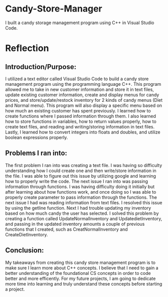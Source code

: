 # Candy-Store-Manager
I built a candy storage management program using C++ in Visual Studio Code.

# Reflection

## Introduction/Purpose:
I utilized a text editor called Visual Studio Code to build a candy store management program using the programming language C++. This program allowed me to take in new customer information and store it in text files, update existing customer information, create and display menus for candy prices, and store/update/restock inventory for 2 kinds of candy menus (Diet and Normal menu). This program will also display a specific menu based on how much an existing customer has spent previously. I learned how to create functions where I passed information through them. I also learned how to store functions in variables, how to return values properly, how to create text files, and reading and writing/storing information in text files. Lastly, I learned how to convert integers into floats and doubles, and utilize boolean expressions properly.

## Problems I ran into:
The first problem I ran into was creating a text file. I was having so difficulty understanding how I could create one and then write/store information in the file. I was able to figure out this issue by utilizing google and learning how to properly write the code. The next issue I ran into was passing information through functions. I was having difficulty doing it initially but after learning about how functions work, and once doing so I was able to properly create parameter to pass information through the functions. The next issue I had was reading information from text files. I resolved this issue by using the getline function. Next I had trouble updating my inventory based on how much candy the user has selected. I solved this problem by creating a function called UpdateNormalInventory and UpdatedietInventory, and passing in the updated inventory amounts a couple of previous functions that I created, such as CreatNormalInventory and CreateDietInventory. 

## Conclusion:
My takeaways from creating this candy store management program is to make sure I learn more about C++ concepts. I believe that I need to gain a better understanding of the foundational CS concepts in order to code better and more efficently. For my future projects, I am going to dedicate more time into learning and truly understand these concepts before starting a project.
